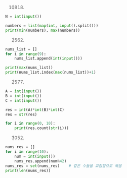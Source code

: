 > 10818.

```python
N = int(input())

numbers = list(map(int, input().split()))
print(min(numbers), max(numbers))
```

> 2562.

```python
nums_list = []
for i in range(9):
    nums_list.append(int(input()))

print(max(nums_list))
print(nums_list.index(max(nums_list))+1)
```

> 2577.

```python
A = int(input())
B = int(input())
C = int(input())

res = int(A)*int(B)*int(C)
res = str(res)

for i in range(0, 10):
    print(res.count(str(i)))
```

> 3052.

```python
nums_res = []
for i in range(10):
    num = int(input())
    nums_res.append(num%42)
nums_res = set(nums_res)	# 같은 수들을 교집합으로 묶음
print(len(nums_res))
```
